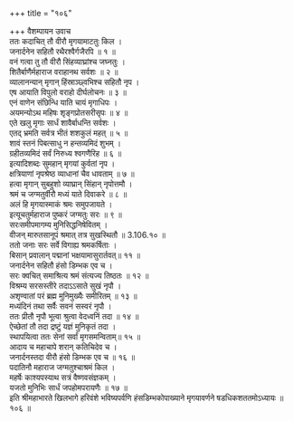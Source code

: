 +++
title = "१०६"

+++
वैशम्पायन उवाच  
ततः कदाचित् तौ वीरौ मृगयामाटतुः किल ।  
जनार्दनेन सहितौ रथैरश्वैर्गजैरपि ॥ १ ॥  
वनं गत्वा तु तौ वीरौ सिंहव्याघ्रांश्च जघ्नतुः ।  
शितैर्बाणैर्महाराज वराहानथ सर्वशः ॥ २ ॥  
व्यालानन्यान् मृगान् हिंस्राञ्छ्वभिश्च सहितौ नृप ।  
एष आयाति विपुलो वराहो दीर्घलोचनः ॥ ३ ॥  
एनं वाणेन संछिन्धि याति चायं मृगाधिपः ।  
अयमन्योऽथ महिषः शृङ्गप्रोतसरीसृपः ॥ ४ ॥  
एते खलु मृगाः सार्धं शावैर्बाधन्ति सर्वशः ।  
एतद् भ्रमति सर्वत्र भीतं शशकुलं महत् ॥ ५ ॥  
शावं स्तनं पिबत्साधु न हन्तव्यमिदं शुभम् ।  
ग्रहीतव्यमिदं सर्वं निरुध्य श्वगणैरिह ॥ ६ ॥  
इत्यादिशब्दः सुमहान् मृगयां कुर्वतां नृप ।  
क्षत्रियाणां नृपश्रेष्ठ व्याधानां चैव धावताम् ॥ ७ ॥  
हत्वा मृगान् सुबहुशो व्याघ्रान् सिंहान् नृपोत्तमौ ।  
श्रमं च जग्मतुर्वीरौ मध्यं याते दिवाकरे ॥ ८ ॥  
अलं हि मृगयास्माकं श्रमः समुपजायते ।  
इत्यूचतुर्महाराज पुष्करं जग्मतुः सरः ॥ ९ ॥  
सरःसमीपमागम्य मुनिसिद्धनिषेवितम् ।  
वीजन् मारुतसानूपं श्रमात् तत्र सुखस्थितौ ॥ 3.106.१० ॥  
ततो जनाः सरः सर्वे विगाह्य श्रमकर्षिताः ।  
बिसान् प्रवालान् पद्मानां भक्षयामासुरार्तवत्॥ ११ ॥  
जनार्दनेन सहितौ हंसो डिम्भक एव च ।  
सरः क्वचित् समाश्रित्य श्रमं संत्यज्य तिष्ठतः ॥ १२ ॥  
विश्रम्य सरसस्तीरे तदाऽऽसाते सुखं नृपौ ।  
अशृण्वातां परं ब्रह्म मुनिमुख्यैः समीरितम् ॥ १३ ॥  
मध्यंदिनं तथा सर्वैः सवनं सस्वरं नृपौ ।  
ततः प्रीतौ नृपौ भूत्वा श्रुत्वा वेदध्वनिं तदा ॥ १४ ॥  
ऐच्छेतां तौ तदा द्रष्टुं यज्ञं मुनिकृतं तदा ।  
स्थापयित्वा ततः सेनां सर्वां मृगसमन्विताम्॥ १५ ॥  
आदाय च महाचापे शरान् कतिचिदेव च ।  
जनार्दनस्तदा वीरौ हंसो डिम्भक एव च ॥ १६ ॥  
पदातिनौ महाराज जग्मतुश्चाश्रमं किल ।  
महर्षेः काश्यपस्याथ सत्रं वैष्णवसंज्ञकम् ।  
यजतो मुनिभिः सार्धं जपहोमपरायणैः ॥ १७ ॥  
इति श्रीमहाभारते खिलभागे हरिवंशे भविष्यपर्वणि हंसडिम्भकोपाख्याने मृगयावर्णने षडधिकशततमोऽध्यायः ॥ १०६ ॥